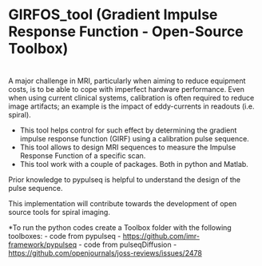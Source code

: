 # GIRFOS_tool  (Gradient Impulse Response Function - Open-Source Toolbox)
# 

A major challenge in MRI, particularly when aiming to reduce equipment costs, is to be able to cope with imperfect hardware performance. Even when using current clinical systems, calibration is often required to reduce image artifacts; an example is the impact of eddy-currents in readouts (i.e. spiral). 

- This tool helps control for such effect by determining the gradient impulse response function (GIRF) using a calibration pulse sequence.
- This tool allows to design MRI sequences to measure the Impulse Response Function of a specific scan.
- This tool work with a couple of packages. Both in python and Matlab.

Prior knowledge to pypulseq is helpful to understand the design of the pulse sequence.

This implementation will contribute towards the development of open source tools for spiral imaging.

*To run the python codes create a Toolbox folder with the following toolboxes:
          - code from pypulseq - https://github.com/imr-framework/pypulseq
          - code from pulseqDiffusion - https://github.com/openjournals/joss-reviews/issues/2478
